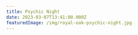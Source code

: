 ```yaml
---
title: Psychic Night
date: 2023-03-07T13:41:00.000Z
featuredImage: /img/royal-oak-psychic-night.jpg
---
```

